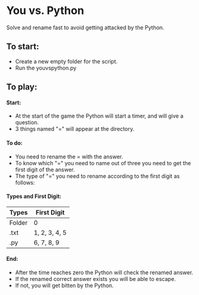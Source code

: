 # You vs. Python
Solve and rename fast to avoid getting attacked by the Python.

## To start:
- Create a new empty folder for the script.
- Run the youvspython.py

## To play:
#### Start:
- At the start of the game the Python will start a timer, and will give a question.
- 3 things named "=" will appear at the directory.
#### To do:
- You need to rename the = with the answer.
- To know which "=" you need to name out of three you need to get the first digit of the answer.
- The type of "=" you need to rename according to the first digit as follows:
#### Types and First Digit:
| Types | First Digit |
| --- | --- |
| Folder | 0
| .txt | 1, 2, 3, 4, 5
| .py | 6, 7, 8, 9
#### End:
- After the time reaches zero the Python will check the renamed answer.
- If the renamed correct answer exists you will be able to escape.
- If not, you will get bitten by the Python.
